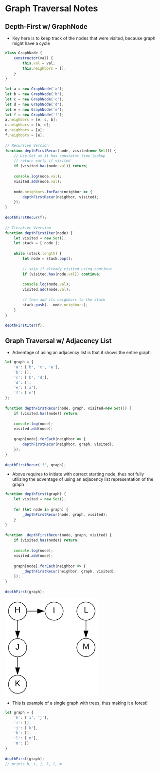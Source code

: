# **Graph Traversal Notes**

## **Depth-First w/ GraphNode**

* Key here is to keep track of the nodes that were visited, because graph might have a cycle

```javascript
class GraphNode {
    constructor(val) {
        this.val = val;
        this.neighbors = [];
    }
}

let a = new GraphNode('a');
let b = new GraphNode('b');
let c = new GraphNode('c');
let d = new GraphNode('d');
let e = new GraphNode('e');
let f = new GraphNode('f');
a.neighbors = [e, c, b];
c.neighbors = [b, d];
e.neighbors = [a];
f.neighbors = [e];

// Recursive Version
function depthFirstRecur(node, visited=new Set()) {
    // Use Set as it has constatnt time lookup
    // return early if visited
    if (visited.has(node.val)) return;

    console.log(node.val);
    visited.add(node.val);

    node.neighbors.forEach(neighbor => {
        depthFirstRecur(neighbor, visited);
    });
}

depthFirstRecur(f);

// Iterative Vversion
function depthFirstIter(node) {
    let visited = new Set();
    let stack = [ node ];

    while (stack.length) {
        let node = stack.pop();

        // skip if already visited using continue
        if (visited.has(node.val)) continue;

        console.log(node.val);
        visited.add(node.val);

        // then add its neighbors to the stack
        stack.push(...node.neighbors);
    }
}

depthFirstIter(f);
```

## **Graph Traversal w/ Adjacency List**

* Adventage of using an adjacency list is that it shows the entire graph

```javascript
let graph = {
    'a': ['b', 'c', 'e'],
    'b': [],
    'c': ['b', 'd'],
    'd': [],
    'e': ['a'],
    'f': ['e']
};

function depthFirstRecur(node, graph, visited=new Set()) {
    if (visited.has(node)) return;

    console.log(node);
    visited.add(node);

    graph[node].forEach(neighbor => {
        depthFirstRecur(neighbor, graph, visited);
    });
}

depthFirstRecur('f', graph);
```
* Above requires to initiate with correct starting node, thus not fully utilizing the adventage of using an adjacency list representation of the graph



```javascript
function depthFirst(graph) {
    let visited = new Set();

    for (let node in graph) {
        _depthFirstRecur(node, graph, visited);
    }
}

function _depthFirstRecur(node, graph, visited) {
    if (visited.has(node)) return;

    console.log(node);
    visited.add(node);

    graph[node].forEach(neighbor => {
        _depthFirstRecur(neighbor, graph, visited);
    });
}

depthFirst(graph);
```

![Example of a Forest](forest.png)
* This is example of a single graph with trees, thus making it a forest!

```javascript
let graph = {
    'h': ['i', 'j'],
    'i': [],
    'j': ['k'],
    'k': [],
    'l': ['m'],
    'm': []
}

depthFirst(graph);
// prints h, i, j, k, l, m
```